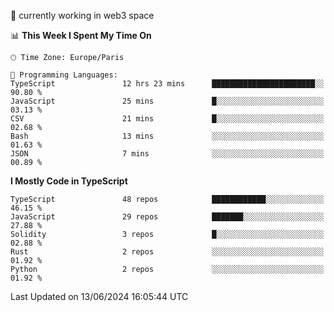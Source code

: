 🔭 currently working in web3 space

<!--START_SECTION:waka-->
📊 **This Week I Spent My Time On** 

```text
🕑︎ Time Zone: Europe/Paris

💬 Programming Languages: 
TypeScript               12 hrs 23 mins      ███████████████████████░░   90.80 % 
JavaScript               25 mins             █░░░░░░░░░░░░░░░░░░░░░░░░   03.13 % 
CSV                      21 mins             █░░░░░░░░░░░░░░░░░░░░░░░░   02.68 % 
Bash                     13 mins             ░░░░░░░░░░░░░░░░░░░░░░░░░   01.63 % 
JSON                     7 mins              ░░░░░░░░░░░░░░░░░░░░░░░░░   00.89 % 
```

**I Mostly Code in TypeScript** 

```text
TypeScript               48 repos            ████████████░░░░░░░░░░░░░   46.15 % 
JavaScript               29 repos            ███████░░░░░░░░░░░░░░░░░░   27.88 % 
Solidity                 3 repos             █░░░░░░░░░░░░░░░░░░░░░░░░   02.88 % 
Rust                     2 repos             ░░░░░░░░░░░░░░░░░░░░░░░░░   01.92 % 
Python                   2 repos             ░░░░░░░░░░░░░░░░░░░░░░░░░   01.92 % 
```




 Last Updated on 13/06/2024 16:05:44 UTC
<!--END_SECTION:waka-->
